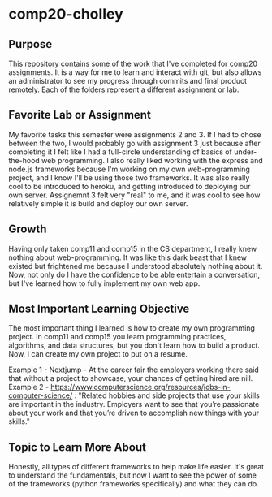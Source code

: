 # comp20-cholley


## Purpose
This repository contains some of the work that I've completed for comp20 assignments. It is a way for me to learn and interact with git, but also allows an administrator to see my progress through commits and final product remotely. Each of the folders represent a different assignment or lab.

## Favorite Lab or Assignment
My favorite tasks this semester were assignments 2 and 3. If I had to chose between the two, I would probably go with assignment 3 just because after completing it I felt like I had a full-circle understanding of basics of under-the-hood web programming. I also really liked working with the express and node.js frameworks because I'm working on my own web-programming project, and I know I'll be using those two frameworks. It was also really cool to be introduced to heroku, and getting introduced to deploying our own server. Assignemnt 3 felt very "real" to me, and it was cool to see how relatively simple it is build and deploy our own server.

## Growth
Having only taken comp11 and comp15 in the CS department, I really knew nothing about web-programming. It was like this dark beast that I knew existed but frightened me because I understood absolutely nothing about it. Now, not only do I have the confidence to be able entertain a conversation, but I've learned how to fully implement my own web app.

## Most Important Learning Objective
The most important thing I learned is how to create my own programming project. In comp11 and comp15 you learn programming practices, algorithms, and data structures, but you don't learn how to build a product. Now, I can create my own project to put on a resume.

Example 1 - Nextjump - At the career fair the employers working there said that without a project to showcase, your chances of getting hired are nill.
Example 2 - https://www.computerscience.org/resources/jobs-in-computer-science/ : "Related hobbies and side projects that use your skills are important in the industry. Employers want to see that you’re passionate about your work and that you’re driven to accomplish new things with your skills."

## Topic to Learn More About
Honestly, all types of different frameworks to help make life easier. It's great to understand the fundamentals, but now I want to see the power of some of the frameworks (python frameworks specifically) and what they can do.